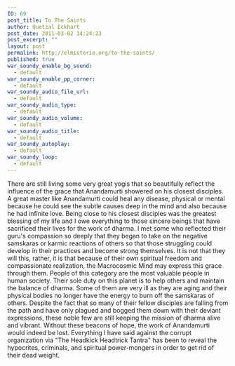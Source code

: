 ```yaml
---
ID: 69
post_title: To The Saints
author: Quetzal Eckhart
post_date: 2011-03-02 14:24:23
post_excerpt: ""
layout: post
permalink: http://elmisterio.org/to-the-saints/
published: true
war_soundy_enable_bg_sound:
  - default
war_soundy_enable_pp_corner:
  - default
war_soundy_audio_file_url:
  - default
war_soundy_audio_type:
  - default
war_soundy_audio_volume:
  - default
war_soundy_audio_title:
  - default
war_soundy_autoplay:
  - default
war_soundy_loop:
  - default
---
```





There are still living some very great yogis that so beautifully reflect the influence of the grace that Anandamurti showered on his closest disciples. A great master like Anandamurti could heal any disease, physical or mental because he could see the subtle causes deep in the mind and also because he had infinite love. Being close to his closest disciples was the greatest blessing of my life and I owe everything to those sincere beings that have sacrificed their lives for the work of dharma. I met some who reflected their guru's compassion so deeply that they began to take on the negative samskaras or karmic reactions of others so that those struggling could develop in their practices and become strong themselves. It is not that they will this, rather, it is that because of their own spiritual freedom and compassionate realization, the Macrocosmic Mind may express this grace through them. People of this category are the most valuable people in human society. Their sole duty on this planet is to help others and maintain the balance of dharma. Some of them are very ill as they are aging and their physical bodies no longer have the energy to burn off the samskaras of others. Despite the fact that so many of their fellow disciples are falling from the path and have only plagued and bogged them down with their deviant expressions, these noble few are still keeping the mission of dharma alive and vibrant. Without these beacons of hope, the work of Anandamurti would indeed be lost. Everything I have said against the corrupt organization via "The Headkick Headtrick Tantra" has been to reveal the hypocrites, criminals, and spiritual power-mongers in order to get rid of their dead weight.